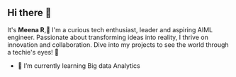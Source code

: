 ## Hi there 👋
It's **Meena R**,👋 I'm a curious tech enthusiast, leader and aspiring AIML engineer. Passionate about transforming ideas into reality, I thrive on innovation and collaboration. Dive into my projects to see the world through a techie's eyes! 🚀



- 🌱 I’m currently learning Big data Analytics


